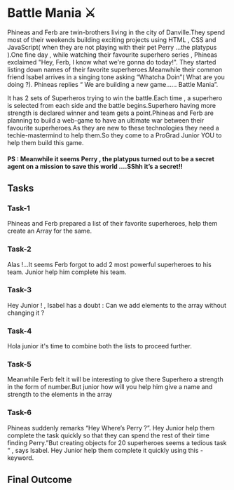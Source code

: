 # Battle Mania ⚔️

Phineas and Ferb are twin-brothers living in the city of Danville.They spend most of their weekends building exciting projects using HTML , CSS and JavaScript( when they are not playing with their pet  Perry ...the platypus ).One fine day , while watching their favourite superhero series , Phineas exclaimed "Hey, Ferb, I know what we're gonna do today!". They started listing down names of their favorite superheroes.Meanwhile their common friend Isabel arrives in a singing tone asking  “Whatcha Doin”( What are you doing ?). Phineas replies “ We are building a new game…… Battle Mania”.

It has 2 sets of Superheros trying to win the battle.Each time , a superhero is selected from each side and the battle begins.Superhero having more strength is declared winner and team gets a point.Phineas and Ferb are planning to build a web-game to have an ultimate war between their favourite superheroes.As they are new to these technologies they need a techie-mastermind to help them.So they come to a ProGrad Junior  YOU to help them build  this game.

#### PS : Meanwhile it seems Perry , the platypus turned out to be a secret agent on a mission to save this world ….SShh it’s a secret!!

## Tasks

### Task-1 
Phineas and Ferb  prepared a list of their favorite superheroes,  help them create an Array for the same.

### Task-2
Alas !...It seems Ferb  forgot to add 2 most powerful superheroes to his team. Junior help him complete his team.

### Task-3
Hey Junior ! , Isabel has a doubt :
Can we add elements to the array without changing it ?

### Task-4
Hola junior it's time to combine both the lists to proceed further.

### Task-5
Meanwhile Ferb felt it will be interesting to give there Superhero a strength in the form of number.But junior how will you help him give a name and strength to the elements in the array

### Task-6
Phineas suddenly remarks “Hey Where’s Perry ?”.
Hey Junior  help them complete the task quickly so that they can spend the rest of their time finding Perry.”But creating objects for 20 superheroes seems a tedious task “ , says Isabel. Hey Junior help them complete it quickly using this - keyword.

## Final Outcome

